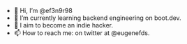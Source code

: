 - 👋 Hi, I’m @ef3n9r98
- 🌱 I’m currently learning backend engineering on boot.dev.
- 💞️ I aim to become an indie hacker.
- 📫 How to reach me: on twitter at @eugenefds.

<!---
ef3n9r98/ef3n9r98 is a ✨ special ✨ repository because its `README.md` (this file) appears on your GitHub profile.
You can click the Preview link to take a look at your changes.
--->
